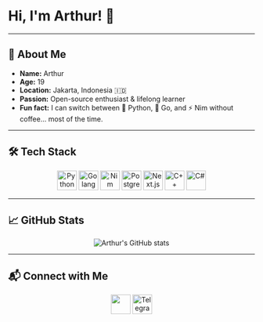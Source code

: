 # Hi, I'm Arthur! 👋
---

## 🐾 About Me

- **Name:** Arthur  
- **Age:** 19  
- **Location:** Jakarta, Indonesia 🇮🇩  
- **Passion:** Open-source enthusiast & lifelong learner  
- **Fun fact:** I can switch between 🐍 Python, 🐹 Go, and ⚡ Nim without coffee... most of the time.

---

## 🛠️ Tech Stack
<p align="center">
  <img src="https://cdn.jsdelivr.net/gh/devicons/devicon/icons/python/python-original.svg" alt="Python" width="40"/>
  <img src="https://cdn.jsdelivr.net/gh/devicons/devicon/icons/go/go-original.svg" alt="Golang" width="40"/>
  <img src="https://cdn.jsdelivr.net/gh/devicons/devicon/icons/nim/nim-original.svg" alt="Nim" width="40"/>
  <img src="https://cdn.jsdelivr.net/gh/devicons/devicon/icons/postgresql/postgresql-original.svg" alt="PostgreSQL" width="40"/>
  <img src="https://cdn.jsdelivr.net/gh/devicons/devicon/icons/nextjs/nextjs-original.svg" alt="Next.js" width="40"/>
  <img src="https://cdn.jsdelivr.net/gh/devicons/devicon/icons/cplusplus/cplusplus-original.svg" alt="C++" width="40"/>
  <img src="https://cdn.jsdelivr.net/gh/devicons/devicon/icons/csharp/csharp-original.svg" alt="C#" width="40"/>
</p>

---

## 📈 GitHub Stats
<p align="center">
  <img src="https://github-readme-stats.vercel.app/api?username=ohmyarthur&show_icons=true&theme=tokyonight" alt="Arthur's GitHub stats"/>
</p>

---

## 📬 Connect with Me
<p align="center">
  <a href="https://github.com/ohmyarthur"><img src="https://cdn.jsdelivr.net/gh/devicons/devicon/icons/github/github-original.svg" width="40"/></a>
  <a href="https://t.me/durovpaIsu">
    <img src="https://cdn.jsdelivr.net/gh/simple-icons/simple-icons/icons/telegram.svg" width="40" alt="Telegram"/>
  </a>
</p>
